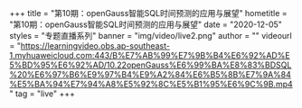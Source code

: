 +++
    title = "第10期：openGauss智能SQL时间预测的应用与展望"
    hometitle = "第10期：openGauss智能SQL时间预测的应用与展望"
    date = "2020-12-05"
    styles = "专题直播系列"
    banner = "img/video/live2.png"
    author = ""
    videourl = "https://learningvideo.obs.ap-southeast-1.myhuaweicloud.com:443/B%E7%AB%99%E7%9B%B4%E6%92%AD%E5%BD%95%E6%92%AD/10.22openGauss%E6%99%BA%E8%83%BDSQL%20%E6%97%B6%E9%97%B4%E9%A2%84%E6%B5%8B%E7%9A%84%E5%BA%94%E7%94%A8%E5%92%8C%E5%B1%95%E6%9C%9B.mp4" 
    tag = "live"
+++